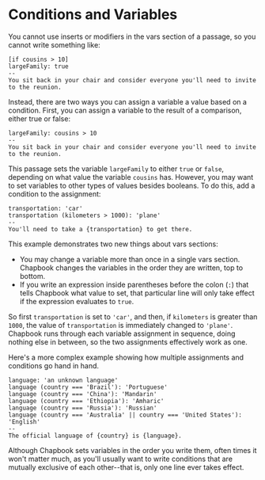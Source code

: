 # Conditions and Variables

You cannot use inserts or modifiers in the vars section of a passage, so you cannot write something like:

```
[if cousins > 10]
largeFamily: true
--
You sit back in your chair and consider everyone you'll need to invite to the reunion.
```

Instead, there are two ways you can assign a variable a value based on a condition. First, you can assign a variable to the result of a comparison, either true or false:

```
largeFamily: cousins > 10
--
You sit back in your chair and consider everyone you'll need to invite to the reunion.
```

This passage sets the variable `largeFamily` to either `true` or `false`, depending on what value the variable `cousins` has. However, you may want to set variables to other types of values besides booleans. To do this, add a condition to the assignment:

```
transportation: 'car'
transportation (kilometers > 1000): 'plane' 
--
You'll need to take a {transportation} to get there.
```

This example demonstrates two new things about vars sections:

- You may change a variable more than once in a single vars section. Chapbook changes the variables in the order they are written, top to bottom.
- If you write an expression inside parentheses before the colon (`:`) that tells Chapbook what value to set, that particular line will only take effect if the expression evaluates to `true`.

So first `transportation` is set to `'car'`, and then, if `kilometers` is greater than `1000`, the value of `transportation` is immediately changed to `'plane'`. Chapbook runs through each variable assignment in sequence, doing nothing else in between, so the two assignments effectively work as one.

Here's a more complex example showing how multiple assignments and conditions go hand in hand.

```
language: 'an unknown language'
language (country === 'Brazil'): 'Portuguese' 
language (country === 'China'): 'Mandarin' 
language (country === 'Ethiopia'): 'Amharic'
language (country === 'Russia'): 'Russian'
language (country === 'Australia' || country === 'United States'): 'English'
--
The official language of {country} is {language}.
```

Although Chapbook sets variables in the order you write them, often times it won't matter much, as you'll usually want to write conditions that are mutually exclusive of each other--that is, only one line ever takes effect.

[^1]: Truthfully, it is also possible to write `[if stringVariable]` or `[if 2 + 2]`. In these cases, any non-empty string (e.g. not `''`) is treated as true, and any non-zero number is treated as true. It's best to be explicit, however, and write `[if stringVariable !== '']` and `[if 2 + 2 !== 0]`.
[embed-passage]: ../text-and-links/embedding-passages.html